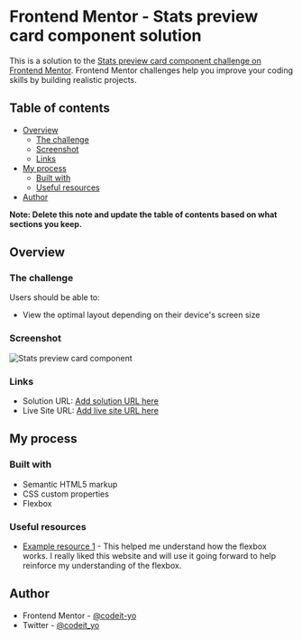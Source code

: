 # Frontend Mentor - Stats preview card component solution

This is a solution to the [Stats preview card component challenge on Frontend Mentor](https://www.frontendmentor.io/challenges/stats-preview-card-component-8JqbgoU62). Frontend Mentor challenges help you improve your coding skills by building realistic projects.

## Table of contents

- [Overview](#overview)
  - [The challenge](#the-challenge)
  - [Screenshot](#screenshot)
  - [Links](#links)
- [My process](#my-process)
  - [Built with](#built-with)
  - [Useful resources](#useful-resources)
- [Author](#author)

**Note: Delete this note and update the table of contents based on what sections you keep.**

## Overview

### The challenge

Users should be able to:

- View the optimal layout depending on their device's screen size

### Screenshot

![Stats preview card component](https://user-images.githubusercontent.com/47123640/131755745-32dd9e99-935d-49ac-ba52-e795f776707b.png)

### Links

- Solution URL: [Add solution URL here](https://your-solution-url.com)
- Live Site URL: [Add live site URL here](https://your-live-site-url.com)

## My process

### Built with

- Semantic HTML5 markup
- CSS custom properties
- Flexbox

### Useful resources

- [Example resource 1](https://flexboxfroggy.com/) - This helped me understand how the flexbox works. I really liked this website and will use it going forward to help reinforce my understanding of the flexbox.

## Author

- Frontend Mentor - [@codeit-yo](https://www.frontendmentor.io/profile/codeit-yo)
- Twitter - [@codeit_yo](https://twitter.com/codeit_yo)
